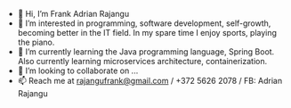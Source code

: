 - 👋 Hi, I’m Frank Adrian Rajangu
- 👀 I’m interested in programming, software development, self-growth, becoming better in the IT field. In my spare time I enjoy sports, playing the piano.
- 🌱 I’m currently learning the Java programming language, Spring Boot. Also currently learning microservices architecture, containerization.
- 💞️ I’m looking to collaborate on ...
- 📫 Reach me at rajangufrank@gmail.com / +372 5626 2078 / FB: Adrian Rajangu

<!---
adrian996/adrian996 is a ✨ special ✨ repository because its `README.md` (this file) appears on your GitHub profile.
You can click the Preview link to take a look at your changes.
--->

